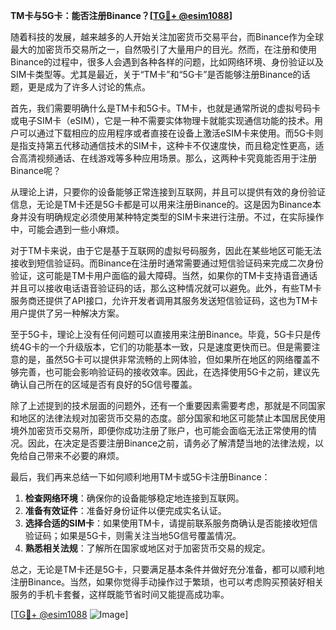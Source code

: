 **TM卡与5G卡：能否注册Binance？[[TG💪+ @esim1088](https://t.me/s/esim1088)]**

随着科技的发展，越来越多的人开始关注加密货币交易平台，而Binance作为全球最大的加密货币交易所之一，自然吸引了大量用户的目光。然而，在注册和使用Binance的过程中，很多人会遇到各种各样的问题，比如网络环境、身份验证以及SIM卡类型等。尤其是最近，关于“TM卡”和“5G卡”是否能够注册Binance的话题，更是成为了许多人讨论的焦点。

首先，我们需要明确什么是TM卡和5G卡。TM卡，也就是通常所说的虚拟号码卡或电子SIM卡（eSIM），它是一种不需要实体物理卡就能实现通信功能的技术。用户可以通过下载相应的应用程序或者直接在设备上激活eSIM卡来使用。而5G卡则是指支持第五代移动通信技术的SIM卡，这种卡不仅速度快，而且稳定性更高，适合高清视频通话、在线游戏等多种应用场景。那么，这两种卡究竟能否用于注册Binance呢？

从理论上讲，只要你的设备能够正常连接到互联网，并且可以提供有效的身份验证信息，无论是TM卡还是5G卡都是可以用来注册Binance的。这是因为Binance本身并没有明确规定必须使用某种特定类型的SIM卡来进行注册。不过，在实际操作中，可能会遇到一些小麻烦。

对于TM卡来说，由于它是基于互联网的虚拟号码服务，因此在某些地区可能无法接收到短信验证码。而Binance在注册时通常需要通过短信验证码来完成二次身份验证，这可能是TM卡用户面临的最大障碍。当然，如果你的TM卡支持语音通话并且可以接收电话语音验证码的话，那么这种情况就可以避免。此外，有些TM卡服务商还提供了API接口，允许开发者调用其服务发送短信验证码，这也为TM卡用户提供了另一种解决方案。

至于5G卡，理论上没有任何问题可以直接用来注册Binance。毕竟，5G卡只是传统4G卡的一个升级版本，它们的功能基本一致，只是速度更快而已。但是需要注意的是，虽然5G卡可以提供非常流畅的上网体验，但如果所在地区的网络覆盖不够完善，也可能会影响验证码的接收效率。因此，在选择使用5G卡之前，建议先确认自己所在的区域是否有良好的5G信号覆盖。

除了上述提到的技术层面的问题外，还有一个重要因素需要考虑，那就是不同国家和地区的法律法规对加密货币交易的态度。部分国家和地区可能禁止本国居民使用境外加密货币交易所，即便你成功注册了账户，也可能会面临无法正常使用的情况。因此，在决定是否要注册Binance之前，请务必了解清楚当地的法律法规，以免给自己带来不必要的麻烦。

最后，我们再来总结一下如何顺利地用TM卡或5G卡注册Binance：

1. **检查网络环境**：确保你的设备能够稳定地连接到互联网。
2. **准备有效证件**：准备好身份证件以便完成实名认证。
3. **选择合适的SIM卡**：如果使用TM卡，请提前联系服务商确认是否能接收短信验证码；如果是5G卡，则需关注当地5G信号覆盖情况。
4. **熟悉相关法规**：了解所在国家或地区对于加密货币交易的规定。

总之，无论是TM卡还是5G卡，只要满足基本条件并做好充分准备，都可以顺利地注册Binance。当然，如果你觉得手动操作过于繁琐，也可以考虑购买预装好相关服务的手机卡套餐，这样既能节省时间又能提高成功率。

[[TG💪+ @esim1088](https://t.me/s/esim1088) ![Image](https://i.postimg.cc/4NQfJmqS/Snipaste-2025-05-13-00-14-12.png)]